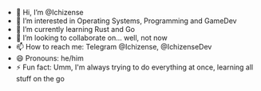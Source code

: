 - 👋 Hi, I’m @Ichizense
- 👀 I’m interested in Operating Systems, Programming and GameDev
- 🌱 I’m currently learning Rust and Go
- 💞️ I’m looking to collaborate on... well, not now
- 📫 How to reach me: Telegram @Ichizense, @IchizenseDev
- 😄 Pronouns: he/him
- ⚡ Fun fact: Umm, I'm always trying to do everything at once, learning all stuff on the go

<!---
Ichizense/Ichizense is a ✨ special ✨ repository because its `README.md` (this file) appears on your GitHub profile.
You can click the Preview link to take a look at your changes.
--->
